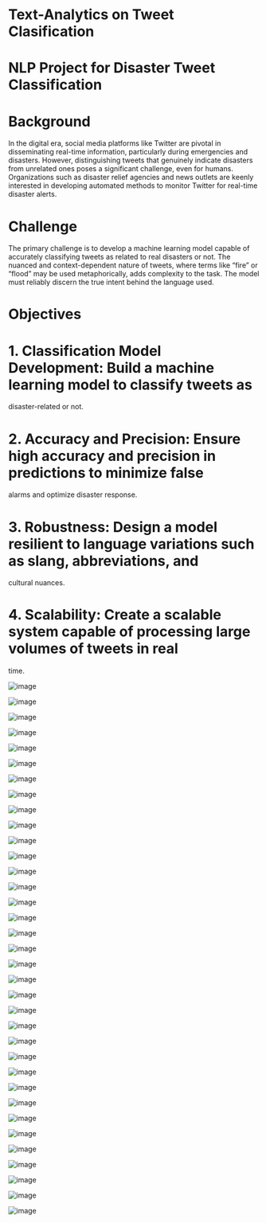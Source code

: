 # Text-Analytics on Tweet Clasification
# NLP Project for Disaster Tweet Classification
 # Background
 In the digital era, social media platforms like Twitter are pivotal in disseminating real-time 
information, particularly during emergencies and disasters. However, distinguishing tweets that 
genuinely indicate disasters from unrelated ones poses a significant challenge, even for humans. 
Organizations such as disaster relief agencies and news outlets are keenly interested in developing 
automated methods to monitor Twitter for real-time disaster alerts.

# Challenge
The primary challenge is to develop a machine learning model capable of accurately classifying 
tweets as related to real disasters or not. The nuanced and context-dependent nature of tweets, 
where terms like “fire” or “flood” may be used metaphorically, adds complexity to the task. The 
model must reliably discern the true intent behind the language used. 

# Objectives 

# 1. Classification Model Development: Build a machine learning model to classify tweets as 
disaster-related or not. 

# 2. Accuracy and Precision: Ensure high accuracy and precision in predictions to minimize false 
alarms and optimize disaster response. 

# 3. Robustness: Design a model resilient to language variations such as slang, abbreviations, and 
cultural nuances. 

# 4. Scalability: Create a scalable system capable of processing large volumes of tweets in real
time.


![image](https://github.com/user-attachments/assets/e22b6639-45f7-4e26-8561-790c324809e0)

![image](https://github.com/user-attachments/assets/b42a17c8-c9bb-44cc-9995-bf9f87e6879a)

![image](https://github.com/user-attachments/assets/c7e2aafc-ff33-4cf8-bf6f-437676a9908e)


![image](https://github.com/user-attachments/assets/7550cb62-e0bb-4019-a966-2514eb3a695e)


![image](https://github.com/user-attachments/assets/081e45a5-36bb-4ba5-8987-ad1213e1b1b0)


![image](https://github.com/user-attachments/assets/66ae41d1-dfa6-4428-8a70-9ee783f422ee)

![image](https://github.com/user-attachments/assets/818b76fd-ae9b-4ee7-88f0-9d16caad5626)

![image](https://github.com/user-attachments/assets/136dec87-4545-470f-a9df-2c85861a0fba)

![image](https://github.com/user-attachments/assets/de5a5e8d-4921-4381-9ef8-06ce4ebc1de1)


![image](https://github.com/user-attachments/assets/e2741889-ea80-491f-8068-18300040bf7a)


![image](https://github.com/user-attachments/assets/e48297f8-da44-4fcc-a379-867e769079c1)



![image](https://github.com/user-attachments/assets/8689872c-9ef8-4307-93e3-59b53e900b0e)


![image](https://github.com/user-attachments/assets/00c9cfaa-8085-4e71-971b-603c42541603)


![image](https://github.com/user-attachments/assets/56349c43-5ba8-439f-8663-3d11e412bae8)


![image](https://github.com/user-attachments/assets/bc7123df-86a2-49c4-804e-c35d8f551364)


![image](https://github.com/user-attachments/assets/04bac091-d160-4e86-80b8-c09355d95138)


![image](https://github.com/user-attachments/assets/71fe3397-d9fb-4672-b007-860cfe0fa16b)


![image](https://github.com/user-attachments/assets/ae9dd1ce-d90c-4f70-b6f6-bf53d4a96b09)


![image](https://github.com/user-attachments/assets/67ccd68b-5601-47ee-9c9a-0ac9f0f8d5ee)


![image](https://github.com/user-attachments/assets/95e2b242-72e8-4a86-a6a0-0a67a69099a9)


![image](https://github.com/user-attachments/assets/c2388951-054e-40c5-b869-a4c576fb3dde)

![image](https://github.com/user-attachments/assets/afe79d6f-0167-4fc4-966d-841e78e76df9)

![image](https://github.com/user-attachments/assets/a3881313-12cc-4364-9f0f-8f57b02e879d)

![image](https://github.com/user-attachments/assets/eb0b0d66-7c99-41ff-8c2a-94a8f8d027bb)

![image](https://github.com/user-attachments/assets/494ec3e1-aea8-49f9-959c-f9d76e557b23)

![image](https://github.com/user-attachments/assets/e68cce40-1c11-4949-8bc2-c62a47307c23)


![image](https://github.com/user-attachments/assets/af514189-f56d-4dae-a24e-f3a0268b9ac3)

![image](https://github.com/user-attachments/assets/c72bd95e-c388-42b3-8bfe-443a0d9ded2a)

![image](https://github.com/user-attachments/assets/6ba139c4-06e0-4d86-badc-3d25fbb3dd2e)


![image](https://github.com/user-attachments/assets/a4a17720-d9b9-48ba-87a7-b0730862091b)

![image](https://github.com/user-attachments/assets/800c1bfa-aa45-4ba3-b621-55aa98944c54)

![image](https://github.com/user-attachments/assets/4d7aa58d-3b62-4c85-a2bf-25b82dd4d83b)

![image](https://github.com/user-attachments/assets/3cdb6a52-bbf5-491f-adda-56c69663e346)

![image](https://github.com/user-attachments/assets/25715651-7419-49dc-8bda-61da189fdb51)


![image](https://github.com/user-attachments/assets/28cedab5-e5c5-49dd-af9e-7fc7976b2e37)














































